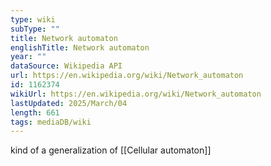 ```yaml
---
type: wiki
subType: ""
title: Network automaton
englishTitle: Network automaton
year: ""
dataSource: Wikipedia API
url: https://en.wikipedia.org/wiki/Network_automaton
id: 1162374
wikiUrl: https://en.wikipedia.org/wiki/Network_automaton
lastUpdated: 2025/March/04
length: 661
tags: mediaDB/wiki
---
```

kind of a generalization of [[Cellular automaton]]

